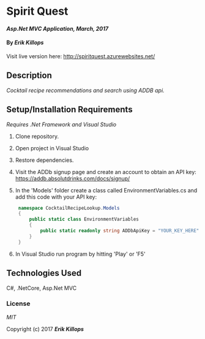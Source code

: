 # Spirit Quest

#### _Asp.Net MVC Application, March, 2017_

#### By _**Erik Killops**_

Visit live version here: http://spiritquest.azurewebsites.net/

## Description

_Cocktail recipe recommendations and search using ADDB api._

## Setup/Installation Requirements

_Requires .Net Framework and Visual Studio_

1. Clone repository.
2. Open project in Visual Studio
3. Restore dependencies.
4. Visit the ADDb signup page and create an account to obtain an API key: https://addb.absolutdrinks.com/docs/signup/
5. In the 'Models' folder create a class called EnvironmentVariables.cs and add this code with your API key:
    
    ```c#
     namespace CocktailRecipeLookup.Models
     {
         public static class EnvironmentVariables
         {
             public static readonly string ADDbApiKey = "YOUR_KEY_HERE";
         }
     }
     ```
     
6. In Visual Studio run program by hitting 'Play' or 'F5'

## Technologies Used

C#, .NetCore, Asp.Net MVC

### License

*MIT*

Copyright (c) 2017 **_Erik Killops_**
